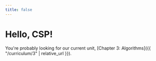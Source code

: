 ```yaml
---
title: false
---
```


# Hello, CSP!

You're probably looking for our current unit, [Chapter 3: Algorithms]({{ "/curriculum/3" | relative_url }}).
